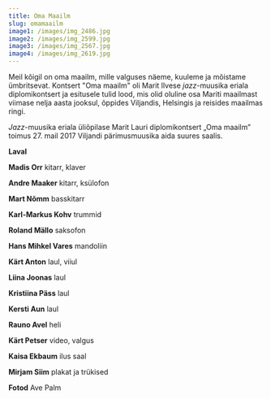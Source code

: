 ```yaml
---
title: Oma Maailm
slug: omamaailm
image1: /images/img_2486.jpg
image2: /images/img_2599.jpg
image3: /images/img_2567.jpg
image4: /images/img_2619.jpg
---
```

Meil kõigil on oma maailm, mille valguses näeme, kuuleme ja mõistame ümbritsevat. Kontsert "Oma maailm" oli Marit Ilvese _jazz_-muusika eriala diplomikontsert ja esitusele tulid lood, mis olid oluline osa Mariti maailmast viimase nelja aasta jooksul, õppides Viljandis, Helsingis ja reisides maailmas ringi.

_Jazz_-muusika eriala üliõpilase Marit Lauri diplomikontsert „Oma maailm” toimus 27. mail 2017 Viljandi pärimusmuusika aida suures saalis. 

**Laval**

**Madis Orr** kitarr, klaver

**Andre Maaker** kitarr, ksülofon

**Mart Nõmm** basskitarr

**Karl-Markus Kohv** trummid

**Roland Mällo** saksofon

**Hans Mihkel Vares** mandoliin

**Kärt Anton** laul, viiul

**Liina Joonas** laul

**Kristiina Päss** laul

**Kersti Aun** laul



**Rauno Avel** heli

**Kärt Petser** video, valgus

**Kaisa Ekbaum** ilus saal

**Mirjam Siim** plakat ja trükised

**Fotod** Ave Palm
